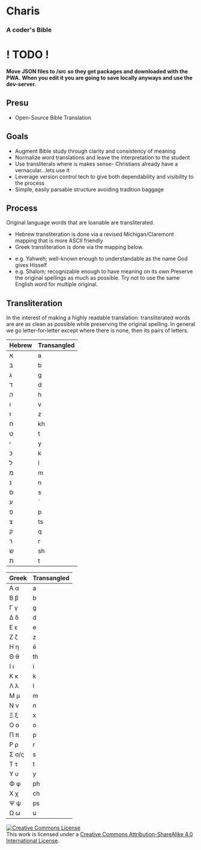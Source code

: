 # Charis
### A coder's Bible


# ! TODO ! #

**Move JSON files to /src so they get packages and downloaded with the PWA.**
**When you edit it you are going to save locally anyways and use the dev-server.**



## Presu
* Open-Source Bible Translation


## Goals
* Augment Bible study through clarity and consistency of meaning
* Normalize word translations and leave the interpretation to the student
* Use transliterals where is makes sense- Christians already have a vernacular...lets use it
* Leverage version control tech to give both dependability and visibility to the process
* Simple, easily parsable structure avoiding tradition baggage


## Process

Original language words that are loanable are transliterated.
* Hebrew transliteration is done via a revised Michigan/Claremont mapping that is more ASCII friendly
* Greek transliteration is done via the mapping below.
- e.g. Yahweh; well-known enough to understandable as the name God gives Hisself
- e.g. Shalom; recognizable enough to have meaning on its own
Preserve the original spellings as much as possible.
Try not to use the same English word for multiple original.


## Transliteration

In the interest of making a highly readable translation: transliterated words are are as clean as possible while preserving the original spelling.
In general we go letter-for-letter except where there is none, then its pairs of letters.


| Hebrew | Transangled |
|--------|-------------|
| א      | a           |
| ב      | b           |
| ג      | g           |
| ד      | d           |
| ה      | h           |
| ו      | v           |
| ז      | z           |
| ח      | kh          |
| ט      | t           |
| י      | y           |
| כ      | k           |
| ל      | l           |
| מ      | m           |
| נ      | n           |
| ס      | s           |
| ע      | `           |
| פ      | p           |
| צ      | ts          |
| ק      | q           |
| ר      | r           |
| ש      | sh          |
| ת      | t           |


| Greek | Transangled |
|-------|-------------|
| Α α   | a           |
| Β β   | b           |
| Γ γ   | g           |
| Δ δ   | d           |
| Ε ε   | e           |
| Ζ ζ   | z           |
| Η η   | ē           |
| Θ θ   | th          |
| Ι ι   | i           |
| Κ κ   | k           |
| Λ λ   | l           |
| Μ μ   | m           |
| Ν ν   | n           |
| Ξ ξ   | x           |
| Ο ο   | o           |
| Π π   | p           |
| Ρ ρ   | r           |
| Σ σ/ς | s           |
| Τ τ   | t           |
| Υ υ   | y           |
| Φ φ   | ph          |
| Χ χ   | ch          |
| Ψ ψ   | ps          |
| Ω ω   | u           |




<a rel="license" href="http://creativecommons.org/licenses/by-sa/4.0/"><img alt="Creative Commons License" style="border-width:0" src="https://i.creativecommons.org/l/by-sa/4.0/88x31.png" /></a><br />This work is licensed under a <a rel="license" href="http://creativecommons.org/licenses/by-sa/4.0/">Creative Commons Attribution-ShareAlike 4.0 International License</a>.